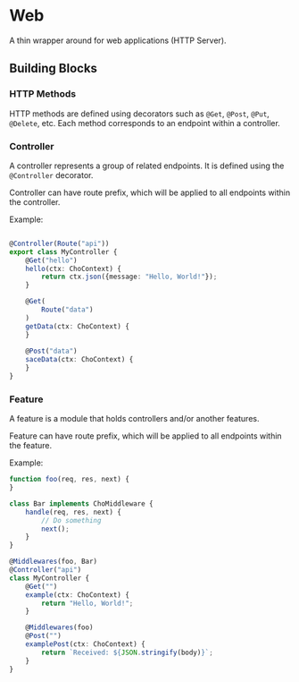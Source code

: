 # Web

A thin wrapper around for web applications (HTTP Server).

## Building Blocks

### HTTP Methods

HTTP methods are defined using decorators such as `@Get`, `@Post`, `@Put`, `@Delete`, etc. Each method corresponds to an
endpoint within a controller.

### Controller

A controller represents a group of related endpoints. It is defined using the `@Controller` decorator.

Controller can have route prefix, which will be applied to all endpoints within the controller.

Example:

```ts

@Controller(Route("api"))
export class MyController {
    @Get("hello")
    hello(ctx: ChoContext) {
        return ctx.json({message: "Hello, World!"});
    }

    @Get(
        Route("data")
    )
    getData(ctx: ChoContext) {
    }
    
    @Post("data")
    saceData(ctx: ChoContext) {
    }
}
```

### Feature

A feature is a module that holds controllers and/or another features.

Feature can have route prefix, which will be applied to all endpoints within the feature.


Example:

```ts
function foo(req, res, next) {
}

class Bar implements ChoMiddleware {
    handle(req, res, next) {
        // Do something
        next();
    }
}

@Middlewares(foo, Bar)
@Controller("api")
class MyController {
    @Get("")
    example(ctx: ChoContext) {
        return "Hello, World!";
    }

    @Middlewares(foo)
    @Post("")
    examplePost(ctx: ChoContext) {
        return `Received: ${JSON.stringify(body)}`;
    }
}
```
